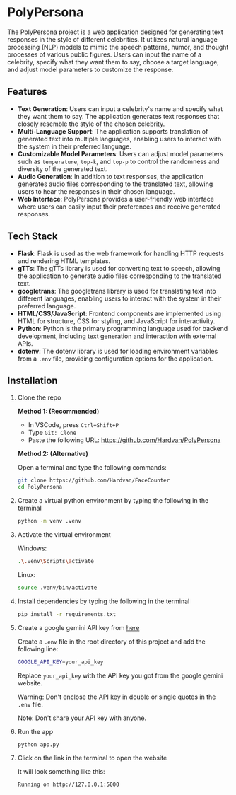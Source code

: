 # PolyPersona

The PolyPersona project is a web application designed for generating text responses in the style of different celebrities. It utilizes natural language processing (NLP) models to mimic the speech patterns, humor, and thought processes of various public figures. Users can input the name of a celebrity, specify what they want them to say, choose a target language, and adjust model parameters to customize the response.

## Features

- **Text Generation**: Users can input a celebrity's name and specify what they want them to say. The application generates text responses that closely resemble the style of the chosen celebrity.
- **Multi-Language Support**: The application supports translation of generated text into multiple languages, enabling users to interact with the system in their preferred language.
- **Customizable Model Parameters**: Users can adjust model parameters such as `temperature`, `top-k`, and `top-p` to control the randomness and diversity of the generated text.
- **Audio Generation**: In addition to text responses, the application generates audio files corresponding to the translated text, allowing users to hear the responses in their chosen language.
- **Web Interface**: PolyPersona provides a user-friendly web interface where users can easily input their preferences and receive generated responses.

## Tech Stack

- **Flask**: Flask is used as the web framework for handling HTTP requests and rendering HTML templates.
- **gTTs**: The gTTs library is used for converting text to speech, allowing the application to generate audio files corresponding to the translated text.
- **googletrans**: The googletrans library is used for translating text into different languages, enabling users to interact with the system in their preferred language.
- **HTML/CSS/JavaScript**: Frontend components are implemented using HTML for structure, CSS for styling, and JavaScript for interactivity.
- **Python**: Python is the primary programming language used for backend development, including text generation and interaction with external APIs.
- **dotenv**: The dotenv library is used for loading environment variables from a `.env` file, providing configuration options for the application.

## Installation

1. Clone the repo

   **Method 1: (Recommended)**

   - In VSCode, press `Ctrl+Shift+P`
   - Type `Git: Clone`
   - Paste the following URL: https://github.com/Hardvan/PolyPersona

   **Method 2: (Alternative)**

   Open a terminal and type the following commands:

   ```bash
   git clone https://github.com/Hardvan/FaceCounter
   cd PolyPersona
   ```

2. Create a virtual python environment by typing the following in the terminal

   ```bash
   python -m venv .venv
   ```

3. Activate the virtual environment

   Windows:

   ```bash
   .\.venv\Scripts\activate
   ```

   Linux:

   ```bash
   source .venv/bin/activate
   ```

4. Install dependencies by typing the following in the terminal

   ```bash
   pip install -r requirements.txt
   ```

5. Create a google gemini API key from [here](https://ai.google.dev/)

   Create a `.env` file in the root directory of this project and add the following line:

   ```bash
   GOOGLE_API_KEY=your_api_key
   ```

   Replace `your_api_key` with the API key you got from the google gemini website.

   Warning: Don't enclose the API key in double or single quotes in the `.env` file.

   Note: Don't share your API key with anyone.

6. Run the app

   ```bash
   python app.py
   ```

7. Click on the link in the terminal to open the website

   It will look something like this:

   ```bash
   Running on http://127.0.0.1:5000
   ```
